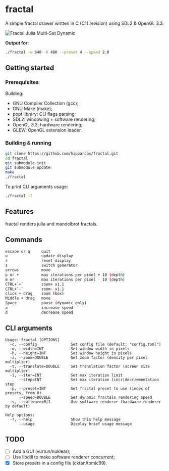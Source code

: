 # fractal

A simple fractal drawer written in C (C11 revision) using SDL2 & OpenGL 3.3.

![Fractal Julia Multi-Set Dynamic](https://github.com/hipparcos/fractal/blob/master/fractal.gif)

**Output for:**
```bash
./fractal -w 640 -h 480 --preset 4 --speed 2.0
```

## Getting started

### Prerequisites

Building:

- GNU Compiler Collection (gcc);
- GNU Make (make);
- popt library: CLI flags parsing;
- SDL2: windowing + software rendering;
- OpenGL 3.3: hardware rendering;
- GLEW: OpenGL extension loader.

### Building & running

```bash
git clone https://github.com/hipparcos/fractal.git
cd fractal
git submodule init
git submodule update
make
./fractal
```

To print CLI arguments usage:
```bash
./fractal -?
```

## Features

fractal renders julia and mandelbrot fractals.

## Commands

```bash
escape or q     quit
u               update display
r               reset display
s               switch generator
arrows          move
p or +          max iterations per pixel + 10 (depth)
m or -          max iterations per pixel - 10 (depth)
CTRL+`+`        zoom+ x1.1
CTRL+`-`        zoom- x1.1
click + drag    zoom (box)
Middle + drag   move
Space           pause (dynamic only)
a               increase speed
d               decrease speed
```

## CLI arguments

```
Usage: fractal [OPTIONS]
  -c, --config               Set config file (default: "config.toml")
  -w, --width=INT            Set window width in pixels
  -h, --height=INT           Set window height in pixels
  -z, --zoom=DOUBLE          Set zoom factor (density per pixel multiplier)
  -t, --translate=DOUBLE     Set translation factor (screen size multiplier)
  -i, --iter=INT             Set max iteration limit
      --step=INT             Set max iteration (incr|decr)ementation step
  -p, --preset=INT           Set fractal preset to use (index of presets, from 0)
      --speed=DOUBLE         Set dynamic fractals rendering speed
  -s, --software=0|1         Use software renderer (hardware renderer by default)

Help options:
  -?, --help                 Show this help message
      --usage                Display brief usage message
```

## TODO

- [ ] Add a GUI (vurtun/nuklear);
- [ ] Use libdill to make software renderer concurrent;
- [x] Store presets in a config file (cktan/tomlc99).
